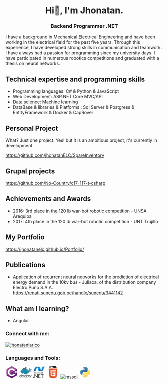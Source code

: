 <h1 align="center">Hi👋, I'm Jhonatan. </h1>
<h3 align="center">Backend Programmer .NET</h3>

<p>I have a background in Mechanical Electrical Engineering and have been working in the electrical field for the past five years. Through this experience, I have developed strong skills in communication and teamwork. I have always had a passion for programming since my university days. I have participated in numerous robotics competitions and graduated with a thesis on neural networks.  
</p>

## Technical expertise and programming skills
-  Programming languages: C# & Python & JavaScript
-  Web Development: ASP.NET Core MVC/API
-  Data science: Machine learning
-  DataBase & libraries & Platforms : Sql Server & Postgress & EntityFramework & Docker & CapRover

## Personal Project

What? Just one project. Yes! but it is an ambitious project, it's currently in development.

https://github.com/jhonatanELC/SpareInventory

## Grupal projects 
https://github.com/No-Country/c17-117-t-csharp

## Achievements and Awards
- 2016: 3rd place in the 120 lb war-bot robotic competition - UNSA Arequipa
- 2017: 4th place in the 120 lb war-bot robotic competition - UNT Trujillo

## My Portfolio
https://jhonatanelc.github.io/Portfolio/

## Publications
- Application of recurrent neural networks for the prediction of electrical energy demand in the 10kv bus - Juliaca, of the distribution company Electro Puno S.A.A.
<a>https://renati.sunedu.gob.pe/handle/sunedu/3441142</a>

## What am I learning?
- Angular

<h3 align="left">Connect with me:</h3>
<p align="left">
<a href="https://linkedin.com/in/jhonatanlarico" target="blank"><img align="center" src="https://raw.githubusercontent.com/rahuldkjain/github-profile-readme-generator/master/src/images/icons/Social/linked-in-alt.svg" alt="jhonatanlarico" height="30" width="40" /></a>
</p>

<h3 align="left">Languages and Tools:</h3>
<p align="left"> <a href="https://www.w3schools.com/cs/" target="_blank" rel="noreferrer"> <img src="https://raw.githubusercontent.com/devicons/devicon/master/icons/csharp/csharp-original.svg" alt="csharp"
 width="40" height="40"/> </a> <a href="https://www.docker.com/" target="_blank" rel="noreferrer"> <img src="https://raw.githubusercontent.com/devicons/devicon/master/icons/docker/docker-original-wordmark.svg" alt="docker" width="40" height="40"/> </a> <a href="https://dotnet.microsoft.com/" target="_blank" rel="noreferrer"> <img src="https://raw.githubusercontent.com/devicons/devicon/master/icons/dot-net/dot-net-original-wordmark.svg" alt="dotnet" width="40" height="40"/> </a> <a href="https://www.w3.org/html/" target="_blank" rel="noreferrer"> <img src="https://raw.githubusercontent.com/devicons/devicon/master/icons/html5/html5-original-wordmark.svg" alt="html5" width="40" height="40"/> </a> <a href="https://www.microsoft.com/en-us/sql-server" target="_blank" rel="noreferrer"> <img src="https://www.svgrepo.com/show/303229/microsoft-sql-server-logo.svg" alt="mssql" width="40" height="40"/> </a> <a href="https://www.python.org" target="_blank" rel="noreferrer"> <img src="https://raw.githubusercontent.com/devicons/devicon/master/icons/python/python-original.svg" alt="python" width="40" height="40"/> </a> </p>
